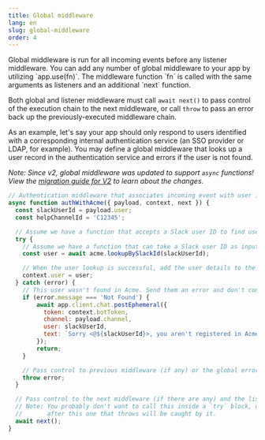 ```yaml
---
title: Global middleware
lang: en
slug: global-middleware
order: 4
---
```


<div class="section-content" markdown="1">
Global middleware is run for all incoming events before any listener middleware. You can add any number of global middleware to your app by utilizing `app.use(fn)`. The middleware function `fn` is called with the same arguments as listeners and an additional `next` function.

Both global and listener middleware must call `await next()` to pass control of the execution chain to the next middleware, or call `throw` to pass an error back up the previously-executed middleware chain.

As an example, let's say your app should only respond to users identified with a corresponding internal authentication service (an SSO provider or LDAP, for example). You may define a global middleware that looks up a user record in the authentication service and errors if the user is not found.

*Note: Since v2, global middleware was updated to support `async` functions! View the [migration guide for V2](https://slack.dev/bolt/tutorial/migration-v2) to learn about the changes.*
</div>

```javascript
// Authentication middleware that associates incoming event with user in Acme identity provider
async function authWithAcme({ payload, context, next }) {
  const slackUserId = payload.user;
  const helpChannelId = 'C12345';

  // Assume we have a function that accepts a Slack user ID to find user details from Acme
  try {
    // Assume we have a function that can take a Slack user ID as input to find user details from the provider
    const user = await acme.lookupBySlackId(slackUserId);

    // When the user lookup is successful, add the user details to the context
    context.user = user;
  } catch (error) {
    // This user wasn't found in Acme. Send them an error and don't continue processing event
    if (error.message === 'Not Found') {
        await app.client.chat.postEphemeral({
          token: context.botToken,
          channel: payload.channel,
          user: slackUserId,
          text: `Sorry <@${slackUserId}>, you aren't registered in Acme. Please post in <#${helpChannelId}> for assistance.`
        });
        return;
    }

    // Pass control to previous middleware (if any) or the global error handler
    throw error;
  }

  // Pass control to the next middleware (if there are any) and the listener functions
  // Note: You probably don't want to call this inside a `try` block, or any middleware
  //       after this one that throws will be caught by it.
  await next();
}
```
